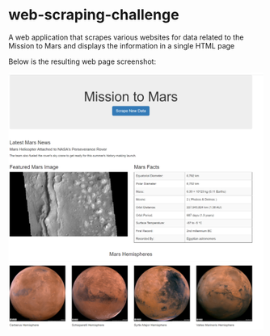 # web-scraping-challenge
A web application that scrapes various websites for data related to the Mission to Mars and displays the information in a single HTML page

Below is the resulting web page screenshot:

![mission_to_mars](Missions_to_Mars/Screenshot_of_the_mars_data_flask_page.png)
